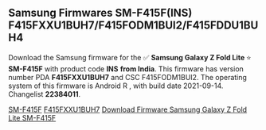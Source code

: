 <h2>Samsung Firmwares SM-F415F(INS) F415FXXU1BUH7/F415FODM1BUI2/F415FDDU1BUH4</h2>
Download the Samsung firmware for the ✅ <strong>Samsung Galaxy Z Fold Lite </strong> ⭐ <strong>SM-F415F</strong> with product code <strong>INS</strong> <strong> from India</strong>. This firmware has version number PDA <strong>F415FXXU1BUH7</strong> and CSC F415FODM1BUI2. The operating system of this firmware is Android R , with build date 2021-09-14. Changelist <strong>22384011</strong>.


[SM-F415F](https://samfirm.shop/samsung/model/SM-F415F)
[F415FXXU1BUH7](https://samfirm.shop/samsung/pda/F415FXXU1BUH7)
[Download Firmware Samsung Galaxy Z Fold Lite SM-F415F](https://samfirm.shop/samsung/firmware/456768)
